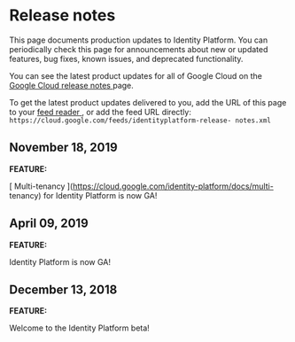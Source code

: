 #  Release notes

This page documents production updates to Identity Platform. You can
periodically check this page for announcements about new or updated features,
bug fixes, known issues, and deprecated functionality.

You can see the latest product updates for all of Google Cloud on the [ Google
Cloud release notes ](/release-notes) page.

To get the latest product updates delivered to you, add the URL of this page
to your [ feed reader
](https://wikipedia.org/wiki/Comparison_of_feed_aggregators) , or add the feed
URL directly: ` https://cloud.google.com/feeds/identityplatform-release-
notes.xml `

##  November 18, 2019

**FEATURE:**

[ Multi-tenancy ](https://cloud.google.com/identity-platform/docs/multi-
tenancy) for Identity Platform is now GA!

##  April 09, 2019

**FEATURE:**

Identity Platform is now GA!

##  December 13, 2018

**FEATURE:**

Welcome to the Identity Platform beta!

